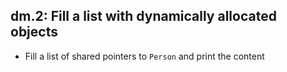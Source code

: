 ## dm.2: Fill a list with dynamically allocated objects

- Fill a list of shared pointers to `Person` and print the content

